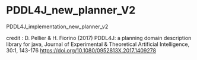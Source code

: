 # PDDL4J_new_planner_V2
PDDL4J_implementation_new_planner_v2

credit :
D. Pellier & H. Fiorino (2017) PDDL4J: a planning domain description library for java, Journal of Experimental & Theoretical Artificial Intelligence, 30:1, 143-176 https://doi.org/10.1080/0952813X.2017.1409278
